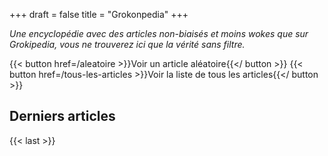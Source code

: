 +++
draft = false
title = "Grokonpedia"
+++

*Une encyclopédie avec des articles non-biaisés et moins wokes que sur Grokipedia, vous ne trouverez ici que la vérité sans filtre.*

{{< button href=/aleatoire >}}Voir un article aléatoire{{</ button >}}
{{< button href=/tous-les-articles >}}Voir la liste de tous les articles{{</ button >}}

## Derniers articles

{{< last >}}